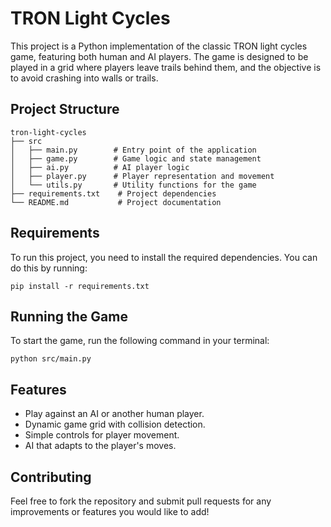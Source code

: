 # TRON Light Cycles

This project is a Python implementation of the classic TRON light cycles game, featuring both human and AI players. The game is designed to be played in a grid where players leave trails behind them, and the objective is to avoid crashing into walls or trails.

## Project Structure

```
tron-light-cycles
├── src
│   ├── main.py        # Entry point of the application
│   ├── game.py        # Game logic and state management
│   ├── ai.py          # AI player logic
│   ├── player.py      # Player representation and movement
│   └── utils.py       # Utility functions for the game
├── requirements.txt    # Project dependencies
└── README.md           # Project documentation
```

## Requirements

To run this project, you need to install the required dependencies. You can do this by running:

```
pip install -r requirements.txt
```

## Running the Game

To start the game, run the following command in your terminal:

```
python src/main.py
```

## Features

- Play against an AI or another human player.
- Dynamic game grid with collision detection.
- Simple controls for player movement.
- AI that adapts to the player's moves.

## Contributing

Feel free to fork the repository and submit pull requests for any improvements or features you would like to add!